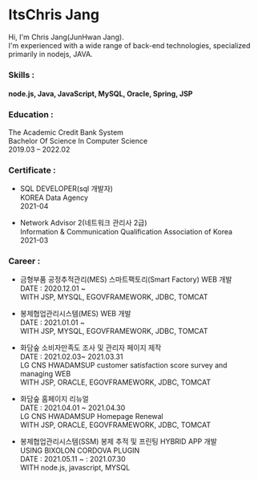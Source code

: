 # ItsChris Jang
Hi, I'm Chris Jang(JunHwan Jang).<br/>
I'm experienced with a wide range of back-end technologies, specialized primarily in nodejs, JAVA.

### Skills :
#### node.js, Java, JavaScript, MySQL, Oracle, Spring, JSP

### Education :
The Academic Credit Bank System<br/>
Bachelor Of Science In Computer Science<br/>
2019.03 – 2022.02

### Certificate :
- SQL DEVELOPER(sql 개발자)<br/>
KOREA Data Agency<br/>
2021-04 

- Network Advisor 2(네트워크 관리사 2급)<br/>
Information & Communication Qualification Association of Korea<br/>
2021-03 

### Career :
- 금형부품 공정추적관리(MES) 스마트팩토리(Smart Factory) WEB 개발 <br/>
DATE : 2020.12.01 ~ <br/>
WITH JSP, MYSQL, EGOVFRAMEWORK, JDBC, TOMCAT

- 봉제협업관리시스템(MES) WEB 개발 <br/>
DATE : 2021.01.01 ~ <br/>
WITH JSP, MYSQL, EGOVFRAMEWORK, JDBC, TOMCAT

- 화담숲 소비자만족도 조사 및 관리자 페이지 제작<br/>
DATE : 2021.02.03~ 2021.03.31 <br/>
LG CNS HWADAMSUP customer satisfaction score survey and managing WEB<br/>
WITH JSP, ORACLE, EGOVFRAMEWORK, JDBC, TOMCAT

- 화담숲 홈페이지 리뉴얼<br/>
DATE : 2021.04.01 ~ 2021.04.30<br/>
LG CNS HWADAMSUP Homepage Renewal<br/>
WITH JSP, ORACLE, EGOVFRAMEWORK, JDBC, TOMCAT

- 봉제협업관리시스템(SSM) 봉제 추적 및 프린팅 HYBRID APP 개발<br/>
USING BIXOLON CORDOVA PLUGIN<br/>
DATE : 2021.05.11 ~ : 2021.07.30<br/>
WITH node.js, javascript, MYSQL
